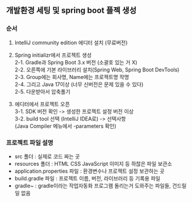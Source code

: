 ## 개발환경 세팅 및 spring boot 플젝 생성


### 순서
1. IntelliJ community edition 에디터 설치 (무료버전)

2. Spring initializr에서 프로젝트 생성  
    2-1. Gradle과 Spring Boot 3.x 버전 (소괄호 있는 거 X)  
    2-2. 오른쪽에 기본 라이브러리 설치(Spring Web, Spring Boot DevTools)  
    2-3. Group에는 회사명, Name에는 프로젝트명 작명  
    2-4. 그리고 Java 17이상 (너무 신버전은 문제 있을 수 있다)  
    2-5. 다운받아서 압축풀기

3. 에디터에서 프로젝트 오픈  
    3-1. SDK 버전 확인 -> 생성한 프로젝트 설정 버전 이상  
    3-2. build tool 선택 (IntelliJ IDEA로) -> 선택사항      
        (Java Compiler 메뉴에서 -parameters 확인)

### 프로젝트 파일 설명
- src 폴더 : 실제로 코드 짜는 곳
- resources 폴더 : HTML CSS JavaScript 이미지 등 하찮은 파일 보관소
- application.properties 파일 : 환경변수나 프로젝트 설정 보관하는 곳
- build.gradle 파일 : 프로젝트 이름, 버전, 라이브러리 등 기록용 파일
- gradle~ : gradle이라는 작업자동화 프로그램 돌리는거 도와주는 파일들, 건드릴 일 없음
